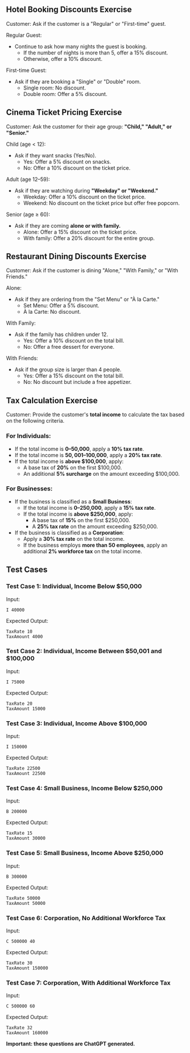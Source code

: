 ## Hotel Booking Discounts Exercise

Customer: Ask if the customer is a "Regular" or "First-time" guest.

Regular Guest:

- Continue to ask how many nights the guest is booking.
  - If the number of nights is more than 5, offer a 15% discount.
  - Otherwise, offer a 10% discount.

First-time Guest:

- Ask if they are booking a "Single" or "Double" room.
  - Single room: No discount.
  - Double room: Offer a 5% discount.
 
## Cinema Ticket Pricing Exercise

Customer: Ask the customer for their age group: **"Child," "Adult," or "Senior."**

Child (age < 12):

- Ask if they want snacks (Yes/No).
  - Yes: Offer a 5% discount on snacks.
  - No: Offer a 10% discount on the ticket price.

Adult (age 12–59):

- Ask if they are watching during **"Weekday" or "Weekend."**
  - Weekday: Offer a 10% discount on the ticket price.
  - Weekend: No discount on the ticket price but offer free popcorn.

Senior (age ≥ 60):

- Ask if they are coming **alone or with family.**
  - Alone: Offer a 15% discount on the ticket price.
  - With family: Offer a 20% discount for the entire group.

## Restaurant Dining Discounts Exercise

Customer: Ask if the customer is dining "Alone," "With Family," or "With Friends."

Alone:

- Ask if they are ordering from the "Set Menu" or "À la Carte."
  - Set Menu: Offer a 5% discount.
  - À la Carte: No discount.

With Family:

- Ask if the family has children under 12.
  - Yes: Offer a 10% discount on the total bill.
  - No: Offer a free dessert for everyone.

With Friends:

- Ask if the group size is larger than 4 people.
  - Yes: Offer a 15% discount on the total bill.
  - No: No discount but include a free appetizer.

## Tax Calculation Exercise

Customer: Provide the customer's **total income** to calculate the tax based on the following criteria.

### For Individuals:
- If the total income is **$0–$50,000**, apply a **10% tax rate**.
- If the total income is **$50,001–$100,000**, apply a **20% tax rate**.
- If the total income is **above $100,000**, apply:
  - A base tax of **20%** on the first $100,000.
  - An additional **5% surcharge** on the amount exceeding $100,000.

### For Businesses:
- If the business is classified as a **Small Business**:
  - If the total income is **$0–$250,000**, apply a **15% tax rate**.
  - If the total income is **above $250,000**, apply:
    - A base tax of **15%** on the first $250,000.
    - A **25% tax rate** on the amount exceeding $250,000.
- If the business is classified as a **Corporation**:
  - Apply a **30% tax rate** on the total income.
  - If the business employs **more than 50 employees**, apply an additional **2% workforce tax** on the total income.


## Test Cases

### Test Case 1: Individual, Income Below $50,000

Input:
```
I 40000
```
Expected Output:
```
TaxRate 10
TaxAmount 4000
```

### Test Case 2: Individual, Income Between $50,001 and $100,000
Input:
```
I 75000
```
Expected Output:
```
TaxRate 20
TaxAmount 15000
```

### Test Case 3: Individual, Income Above $100,000
Input:
```
I 150000
```
Expected Output:
```
TaxRate 22500
TaxAmount 22500
```

### Test Case 4: Small Business, Income Below $250,000
Input:
```
B 200000
```
Expected Output:
```
TaxRate 15
TaxAmount 30000
```

### Test Case 5: Small Business, Income Above $250,000
Input:
```
B 300000
```
Expected Output:
```
TaxRate 50000
TaxAmount 50000
```
### Test Case 6: Corporation, No Additional Workforce Tax
Input:
```
C 500000 40
```
Expected Output:
```
TaxRate 30
TaxAmount 150000
```

### Test Case 7: Corporation, With Additional Workforce Tax
Input:
```
C 500000 60
```
Expected Output:
```
TaxRate 32
TaxAmount 160000
```

**Important: these questions are ChatGPT generated.**

